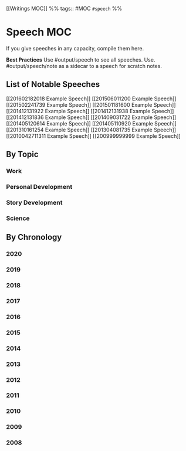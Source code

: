 [[Writings MOC]] %% tags:: #MOC `#speech` %%
# Speech MOC
If you give speeches in any capacity, compile them here. 

**Best Practices**
Use #output/speech to see all speeches. 
Use. #output/speech/note as a sidecar to a speech for scratch notes.

## List of Notable Speeches
[[201602182018 Example Speech]]
[[201506011200 Example Speech]]
[[201502241739 Example Speech]]
[[201501181600 Example Speech]]
[[201412131922 Example Speech]]
[[201412131938 Example Speech]]
[[201412131836 Example Speech]]
[[201409031722 Example Speech]]
[[201405120614 Example Speech]]
[[201405110920 Example Speech]]
[[201310161254 Example Speech]]
[[201304081735 Example Speech]]
[[2010042711311 Example Speech]]
[[200999999999 Example Speech]]

## By Topic
### Work
### Personal Development
### Story Development
### Science

## By Chronology
### 2020
### 2019
### 2018
### 2017
### 2016
### 2015
### 2014
### 2013
### 2012
### 2011
### 2010
### 2009
### 2008